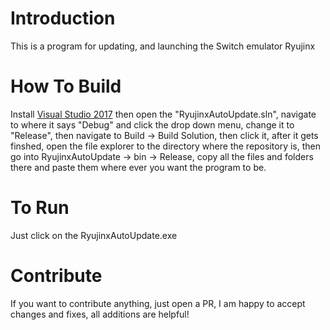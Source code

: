 # Introduction
This is a program for updating, and launching the Switch emulator Ryujinx
# How To Build
Install [Visual Studio 2017](https://visualstudio.microsoft.com/) then open the "RyujinxAutoUpdate.sln", navigate to where it says "Debug" and click the drop down menu, change it to "Release", then navigate to Build -> Build Solution, then click it, after it gets finshed, open the file explorer to the directory where the repository is, then go into RyujinxAutoUpdate -> bin -> Release, copy all the files and folders there and paste them where ever you want the program to be.
# To Run
Just click on the RyujinxAutoUpdate.exe
# Contribute
If you want to contribute anything, just open a PR, I am happy to accept changes and fixes, all additions are helpful!